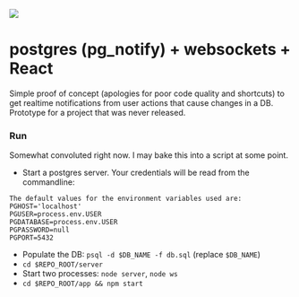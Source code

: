 ![](WATCHME.gif)

# postgres (pg_notify) + websockets + React

Simple proof of concept (apologies for poor code quality and shortcuts) to get realtime notifications from user actions that cause changes in a DB. Prototype for a project that was never released.

### Run

Somewhat convoluted right now. I may bake this into a script at some point.

- Start a postgres server. Your credentials will be read from the commandline:

```
The default values for the environment variables used are:
PGHOST='localhost'
PGUSER=process.env.USER
PGDATABASE=process.env.USER
PGPASSWORD=null
PGPORT=5432
```
- Populate the DB: `psql -d $DB_NAME -f db.sql` (replace `$DB_NAME`)
- `cd $REPO_ROOT/server`
- Start two processes: `node server`, `node ws`
- `cd $REPO_ROOT/app && npm start`
